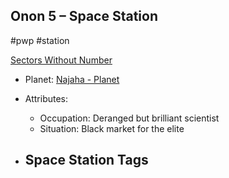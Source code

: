 ## Onon 5 &ndash; Space Station

#pwp #station

[Sectors Without Number](https://sectorswithoutnumber.com/sector/bfDcBzTtgpeyLUfwzjio/planet/gvIQug8BeI5qm4bo4ABF)

- Planet: [Najaha - Planet](../../../Gaming/StarsWithoutNumber/PiratesWithoutPlunder/Najaha%20-%20Planet.md)

- Attributes:
   -   Occupation: Deranged but brilliant scientist
   -   Situation: Black market for the elite

- Space Station Tags
	-  
